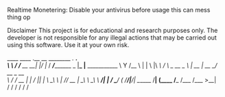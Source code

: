 Realtime Monetering:
Disable your antivirus before usage this can mess thing op 

Disclaimer
This project is for educational and research purposes only. The developer is not responsible for any illegal actions that may be carried out using this software. Use it at your own risk.


____   ____            .__   __      ________            ___.  ___.                 
\   \ /   /____   __ __|  |_/  |_   /  _____/___________ \_ |__\_ |__   ___________ 
 \   Y   /\__  \ |  |  \  |\   __\ /   \  __\_  __ \__  \ | __ \| __ \_/ __ \_  __ \
  \     /  / __ \|  |  /  |_|  |   \    \_\  \  | \// __ \| \_\ \ \_\ \  ___/|  | \/
   \___/  (____  /____/|____/__|    \______  /__|  (____  /___  /___  /\___  >__|   
               \/                          \/           \/    \/    \/     \/       

